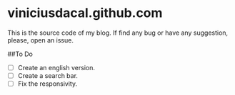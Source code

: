 # viniciusdacal.github.com

This is the source code of my blog.
If find any bug or have any suggestion, please, open an issue.

##To Do

- [ ] Create an english version.
- [ ] Create a search bar.
- [ ] Fix the responsivity.
